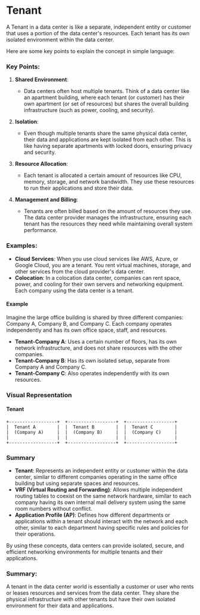 # **Tenant**

A Tenant in a data center is like a separate, independent entity or customer that uses a portion of the data center's resources. Each tenant has its own isolated environment within the data center.

Here are some key points to explain the concept in simple language:

### Key Points:

1. **Shared Environment**:
   - Data centers often host multiple tenants. Think of a data center like an apartment building, where each tenant (or customer) has their own apartment (or set of resources) but shares the overall building infrastructure (such as power, cooling, and security).

2. **Isolation**:
   - Even though multiple tenants share the same physical data center, their data and applications are kept isolated from each other. This is like having separate apartments with locked doors, ensuring privacy and security.

3. **Resource Allocation**:
   - Each tenant is allocated a certain amount of resources like CPU, memory, storage, and network bandwidth. They use these resources to run their applications and store their data.

4. **Management and Billing**:
   - Tenants are often billed based on the amount of resources they use. The data center provider manages the infrastructure, ensuring each tenant has the resources they need while maintaining overall system performance.

### Examples:

- **Cloud Services**: When you use cloud services like AWS, Azure, or Google Cloud, you are a tenant. You rent virtual machines, storage, and other services from the cloud provider's data center.
- **Colocation**: In a colocation data center, companies can rent space, power, and cooling for their own servers and networking equipment. Each company using the data center is a tenant.


#### Example
Imagine the large office building is shared by three different companies: Company A, Company B, and Company C. Each company operates independently and has its own office space, staff, and resources.

- **Tenant-Company A**: Uses a certain number of floors, has its own network infrastructure, and does not share resources with the other companies.
- **Tenant-Company B**: Has its own isolated setup, separate from Company A and Company C.
- **Tenant-Company C**: Also operates independently with its own resources.

### Visual Representation

#### Tenant

```
+------------------+  +------------------+  +------------------+
|  Tenant A        |  |  Tenant B        |  |  Tenant C        |
|  (Company A)     |  |  (Company B)     |  |  (Company C)     |
|                  |  |                  |  |                  |
+------------------+  +------------------+  +------------------+
```

### Summary

- **Tenant**: Represents an independent entity or customer within the data center, similar to different companies operating in the same office building but using separate spaces and resources.
- **VRF (Virtual Routing and Forwarding)**: Allows multiple independent routing tables to coexist on the same network hardware, similar to each company having its own internal mail delivery system using the same room numbers without conflict.
- **Application Profile (AP)**: Defines how different departments or applications within a tenant should interact with the network and each other, similar to each department having specific rules and policies for their operations.

By using these concepts, data centers can provide isolated, secure, and efficient networking environments for multiple tenants and their applications.

### Summary:

A tenant in the data center world is essentially a customer or user who rents or leases resources and services from the data center. They share the physical infrastructure with other tenants but have their own isolated environment for their data and applications.